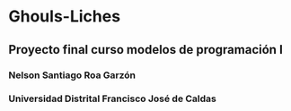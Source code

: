 # Ghouls-Liches
## Proyecto final curso modelos de programación I
### Nelson Santiago Roa Garzón
### Universidad Distrital Francisco José de Caldas
